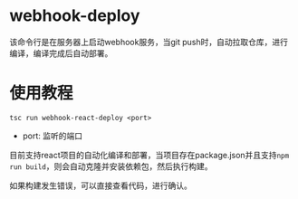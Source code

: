 # webhook-deploy
该命令行是在服务器上启动webhook服务，当git push时，自动拉取仓库，进行编译，编译完成后自动部署。
# 使用教程
```
tsc run webhook-react-deploy <port>
```
- port: 监听的端口

目前支持react项目的自动化编译和部署，当项目存在package.json并且支持`npm run build`，则会自动克隆并安装依赖包，然后执行构建。

如果构建发生错误，可以直接查看代码，进行确认。


